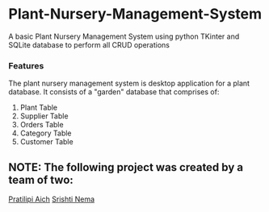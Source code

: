 
# Plant-Nursery-Management-System
A basic Plant Nursery Management System using python TKinter and SQLite database to perform all CRUD operations

### Features
The plant nursery management system is desktop application for a plant database.
It consists of a "garden" database that comprises of:

 1. Plant Table
 2. Supplier Table
 3. Orders Table
 4. Category Table
 5. Customer Table

## NOTE: The following project was created by a team of two:
[Pratilipi Aich](https://github.com/PratilipiAich)
[Srishti Nema](https://github.com/srishti-nema)